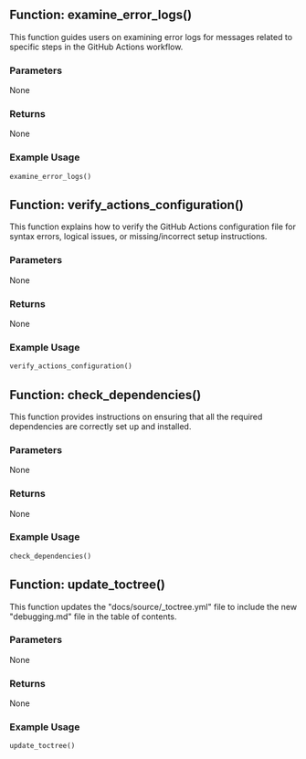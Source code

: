 
## Function: examine_error_logs()

This function guides users on examining error logs for messages related to specific steps in the GitHub Actions workflow.

### Parameters

None

### Returns

None

### Example Usage

```python
examine_error_logs()
```

## Function: verify_actions_configuration()

This function explains how to verify the GitHub Actions configuration file for syntax errors, logical issues, or missing/incorrect setup instructions.

### Parameters

None

### Returns

None

### Example Usage

```python
verify_actions_configuration()
```

## Function: check_dependencies()

This function provides instructions on ensuring that all the required dependencies are correctly set up and installed.

### Parameters

None

### Returns

None

### Example Usage

```python
check_dependencies()
```

## Function: update_toctree()

This function updates the "docs/source/_toctree.yml" file to include the new "debugging.md" file in the table of contents.

### Parameters

None

### Returns

None

### Example Usage

```python
update_toctree()
